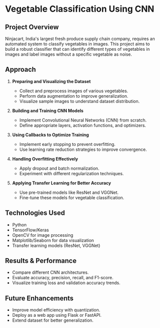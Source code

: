 # Vegetable Classification Using CNN

## Project Overview
Ninjacart, India's largest fresh produce supply chain company, requires an automated system to classify vegetables in images. This project aims to build a robust classifier that can identify different types of vegetables in images and label images without a specific vegetable as noise.

## Approach
1. **Preparing and Visualizing the Dataset**
   - Collect and preprocess images of various vegetables.
   - Perform data augmentation to improve generalization.
   - Visualize sample images to understand dataset distribution.

2. **Building and Training CNN Models**
   - Implement Convolutional Neural Networks (CNN) from scratch.
   - Define appropriate layers, activation functions, and optimizers.
   
3. **Using Callbacks to Optimize Training**
   - Implement early stopping to prevent overfitting.
   - Use learning rate reduction strategies to improve convergence.

4. **Handling Overfitting Effectively**
   - Apply dropout and batch normalization.
   - Experiment with different regularization techniques.

5. **Applying Transfer Learning for Better Accuracy**
   - Use pre-trained models like ResNet and VGGNet.
   - Fine-tune these models for vegetable classification.
   
## Technologies Used
- Python
- TensorFlow/Keras
- OpenCV for image processing
- Matplotlib/Seaborn for data visualization
- Transfer learning models (ResNet, VGGNet)



## Results & Performance
- Compare different CNN architectures.
- Evaluate accuracy, precision, recall, and F1-score.
- Visualize training loss and validation accuracy trends.

## Future Enhancements
- Improve model efficiency with quantization.
- Deploy as a web app using Flask or FastAPI.
- Extend dataset for better generalization.

